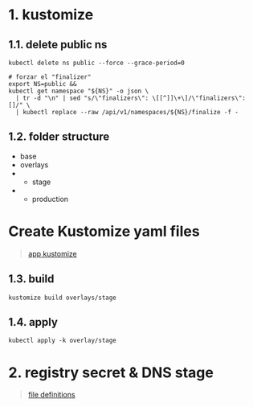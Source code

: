 # 1. kustomize

## 1.1. delete public ns
```vim
kubectl delete ns public --force --grace-period=0

# forzar el "finalizer"
export NS=public &&
kubectl get namespace "${NS}" -o json \
  | tr -d "\n" | sed "s/\"finalizers\": \[[^]]\+\]/\"finalizers\": []/" \
  | kubectl replace --raw /api/v1/namespaces/${NS}/finalize -f -
```
## 1.2. folder structure
- base
- overlays
- - stage
- - production

# Create Kustomize yaml files
> [app kustomize](./assets/kustomize/)
## 1.3. build
```vim
kustomize build overlays/stage
```
## 1.4. apply
```vim
kubectl apply -k overlay/stage
```

# 2. registry secret & DNS stage

> [file definitions](./assets/kustomize/)
